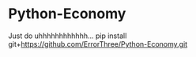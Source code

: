 # Python-Economy
Just do uhhhhhhhhhhhh... pip install git+https://github.com/ErrorThree/Python-Economy.git
